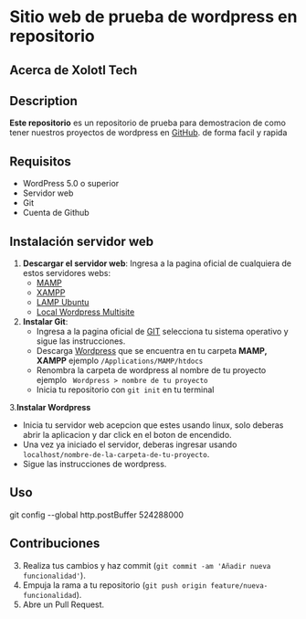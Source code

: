  # Sitio web de prueba de wordpress en repositorio 

 ## Acerca de Xolotl Tech

## Description

**Este repositorio** es un repositorio de prueba para demostracion de como tener nuestros proyectos de wordpress en [GitHub](www.github.com).
de forma facil y rapida

## Requisitos

- WordPress 5.0 o superior
- Servidor web
- Git
- Cuenta de Github
## Instalación servidor web
1. **Descargar el servidor web**: Ingresa a la pagina oficial de cualquiera de estos servidores webs:
   - [MAMP](https://www.mamp.info/en/mac/)
   - [XAMPP](https://www.apachefriends.org/es/index.html)
   - [LAMP Ubuntu](https://www.digitalocean.com/community/tutorials/how-to-install-linux-apache-mysql-php-lamp-stack-on-ubuntu-20-04-es)
   - [Local Wordpress Multisite](https://localwp.com/releases/)
2. **Instalar Git**:
   - Ingresa a la pagina oficial de [GIT](https://git-scm.com) selecciona tu sistema operativo y sigue las instrucciones.
   - Descarga [Wordpress](https://wordpress.org) que se encuentra en tu carpeta **MAMP, XAMPP** ejemplo `/Applications/MAMP/htdocs`
   - Renombra la carpeta de wordpress al nombre de tu proyecto ejemplo ` Wordpress > nombre de tu proyecto`
   - Inicia tu repositorio con `git init` en tu terminal
  
3.**Instalar Wordpress**
   - Inicia tu servidor web acepcion que estes usando linux, solo deberas abrir la aplicacion y dar click en el boton de encendido.
   - Una vez ya iniciado el servidor, deberas ingresar usando `localhost/nombre-de-la-carpeta-de-tu-proyecto`.
   - Sigue las instrucciones de wordpress.

## Uso
git config --global http.postBuffer 524288000

## Contribuciones

3. Realiza tus cambios y haz commit (`git commit -am 'Añadir nueva funcionalidad'`).
4. Empuja la rama a tu repositorio (`git push origin feature/nueva-funcionalidad`).
5. Abre un Pull Request.
